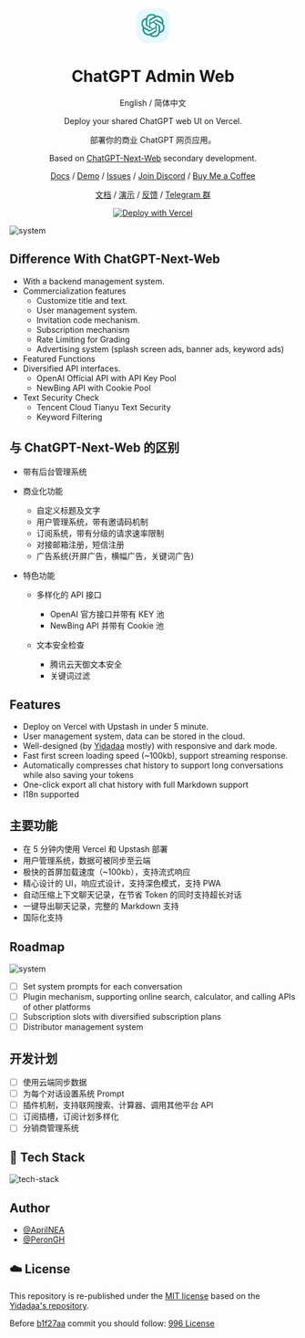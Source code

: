 <div align="center">
<img src="./docs/icon.svg" alt="icon"/>

<h1 align="center">ChatGPT Admin Web</h1>

English / 简体中文

Deploy your shared ChatGPT web UI on Vercel.

部署你的商业 ChatGPT 网页应用。

Based on [ChatGPT-Next-Web](https://github.com/Yidadaa/ChatGPT-Next-Web) secondary development.

[Docs](https://docs.lmo.best/) / [Demo](https://lmo.best/) / [Issues](https://github.com/AprilNEA/ChatGPT-April-Web/issues) / [Join Discord](https://discord.gg/zrhvHCr79N) / [Buy Me a Coffee](https://www.buymeacoffee.com/yidadaa)

[文档](https://docs.lmo.best/) / [演示](https://lmo.best/) / [反馈](https://github.com/AprilNEA/ChatGPT-April-Web/issues) / [Telegram 群](https://t.me/ChatGPTAdminWeb) 

[![Deploy with Vercel](https://vercel.com/button)](https://vercel.com/new/clone?repository-url=https%3A%2F%2Fgithub.com%2FAprilNEA%2FChatGPT-Admin-Web&env=OPENAI_API_KEY&env=CODE&project-name=chatgpt-next-web&repository-name=ChatGPT-Next-Web)

</div>

<img src="./docs/system.svg" alt="system"/>

## Difference With ChatGPT-Next-Web

- With a backend management system.
- Commercialization features
    - Customize title and text.
    - User management system.
    - Invitation code mechanism.
    - Subscription mechanism
    - Rate Limiting for Grading
    - Advertising system (splash screen ads, banner ads, keyword ads)
- Featured Functions
- Diversified API interfaces.
    - OpenAI Official API with API Key Pool
    - NewBing API with Cookie Pool
- Text Security Check
    - Tencent Cloud Tianyu Text Security
    - Keyword Filtering

## 与 ChatGPT-Next-Web 的区别

- 带有后台管理系统
- 商业化功能
    - 自定义标题及文字
    - 用户管理系统，带有邀请码机制
    - 订阅系统，带有分级的请求速率限制
    - 对接邮箱注册，短信注册
    - 广告系统(开屏广告，横幅广告，关键词广告)

- 特色功能
    - 多样化的 API 接口

        - OpenAI 官方接口并带有 KEY 池
        - NewBing API 并带有 Cookie 池

    - 文本安全检查

        - 腾讯云天御文本安全
        - 关键词过滤

## Features

- Deploy on Vercel with Upstash in under 5 minute.
- User management system, data can be stored in the cloud.
- Well-designed (by [Yidadaa]() mostly) with responsive and dark mode.
- Fast first screen loading speed (~100kb), support streaming response.
- Automatically compresses chat history to support long conversations while also saving your tokens
- One-click export all chat history with full Markdown support
- I18n supported

## 主要功能

- 在 5 分钟内使用 Vercel 和 Upstash 部署
- 用户管理系统，数据可被同步至云端
- 极快的首屏加载速度（~100kb），支持流式响应
- 精心设计的 UI，响应式设计，支持深色模式，支持 PWA
- 自动压缩上下文聊天记录，在节省 Token 的同时支持超长对话
- 一键导出聊天记录，完整的 Markdown 支持
- 国际化支持

## Roadmap

<img src="./docs/roadmap.svg" alt="system"/>

- [ ] Set system prompts for each conversation
- [ ] Plugin mechanism, supporting online search, calculator, and calling APIs of other platforms
- [ ] Subscription slots with diversified subscription plans
- [ ] Distributor management system

## 开发计划

- [ ] 使用云端同步数据
- [ ] 为每个对话设置系统 Prompt
- [ ] 插件机制，支持联网搜索、计算器、调用其他平台 API
- [ ] 订阅插槽，订阅计划多样化
- [ ] 分销商管理系统

## 🚀 Tech Stack

<img src="./docs/tech-stack.svg" alt="tech-stack"/>

## Author

- [@AprilNEA](https://github.com/AprilNEA)
- [@PeronGH](https://github.com/PeronGH)

## ☁️ License

This repository is re-published under the [MIT license](./LICENSE-MIT) based on
the [Yidadaa's repository](https://github.com/Yidadaa/ChatGPT-Next-Web).

Before [b1f27aa](https://github.com/lmobest/lmobest/commit/b1f27aaf93c88c088db6bae5ac8163e2ffe991bd) commit you should
follow: [996 License](./LICENSE-996)
